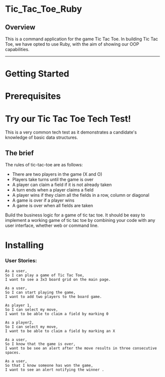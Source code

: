 # Tic_Tac_Toe_Ruby

## Overview

This is a command application for the game Tic Tac Toe. In building Tic Tac Toe, we have opted to use Ruby, with the aim of showing our OOP capabilities.

--------------

# Getting Started

# Prerequisites

# Try our Tic Tac Toe Tech Test!

This is a very common tech test as it demonstrates a candidate's knowledge of basic data structures.

## The brief

The rules of tic-tac-toe are as follows:

* There are two players in the game (X and O)
* Players take turns until the game is over
* A player can claim a field if it is not already taken
* A turn ends when a player claims a field
* A player wins if they claim all the fields in a row, column or diagonal
* A game is over if a player wins
* A game is over when all fields are taken

Build the business logic for a game of tic tac toe. It should be easy to implement a working game of tic tac toe by combining your code with any user interface, whether web or command line.



# Installing

### User Stories:
```
As a user,
So I can play a game of Tic Tac Toe,
I want to see a 3x3 board grid on the main page.

As a user,
So I can start playing the game,
I want to add two players to the board game.

As player 1,
So I can select my move,
I want to be able to claim a field by marking 0

As a player2,
So I can select my move,
I want to be able to claim a field by marking an X

As a user,
So I know that the game is over,
I want to be see an alert after the move results in three consecutive spaces.

As a user,
So that I know someone has won the game,
I want to see an alert notifying the winner .
```

